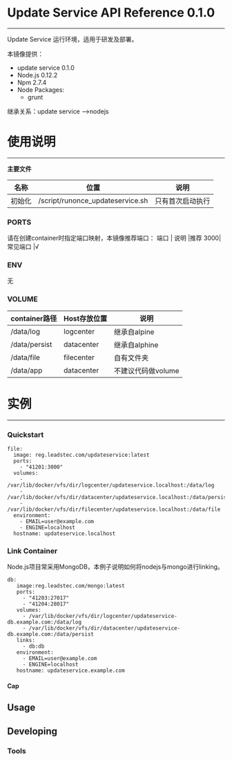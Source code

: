 # Update Service API Reference 0.1.0

***

Update Service 运行环境，适用于研发及部署。

本镜像提供：

* update service 0.1.0
* Node.js 0.12.2
* Npm 2.7.4
* Node Packages:
    - grunt
    
继承关系：update service -->nodejs

# 使用说明

***

**主要文件**

名称 |位置              |说明
--------|--------------------------|-----------------
初始化 | /script/runonce_updateservice.sh   | 只有首次启动执行

### PORTS

请在创建container时指定端口映射，本镜像推荐端口：
端口  | 说明     |推荐
3000| 常见端口  |√

### ENV

无

### VOLUME

container路径  | Host存放位置  | 说明
-------------|--------------|------------------
/data/log | logcenter   | 继承自alpine
/data/persist  |datacenter  | 继承自alphine
/data/file  |filecenter  | 自有文件夹
/data/app |datacenter  |不建议代码做volume

# 实例

***

### Quickstart

```
file:
  image: reg.leadstec.com/updateservice:latest
  ports:
  	- "41201:3000"
  volumes:
  	- /var/lib/docker/vfs/dir/logcenter/updateservice.localhost:/data/log
  	- /var/lib/docker/vfs/dir/datacenter/updateservice.localhost:/data/persist
  	- /var/lib/docker/vfs/dir/filecenter/updateservice.localhost:/data/file
  environment:
  	- EMAIL=user@example.com
  	- ENGINE=localhost
  hostname: updateservice.localhost
```

### Link Container

Node.js项目常采用MongoDB，本例子说明如何将nodejs与mongo进行linking。

```
db:
   image:reg.leadstec.com/mongo:latest
   ports:
   	 - "41203:27017"
   	 - "41204:28017"
   volumes:
     - /var/lib/docker/vfs/dir/logcenter/updateservice-db.example.com:/data/log
     - /var/lib/docker/vfs/dir/datacenter/updateservice-db.example.com:/data/persist
   links:
     - db:db
   environment:
     - EMAIL=user@example.com
     - ENGINE=localhost
   hostname: updateservice.example.com
```


#### Cap

## Usage

## Developing

### Tools

